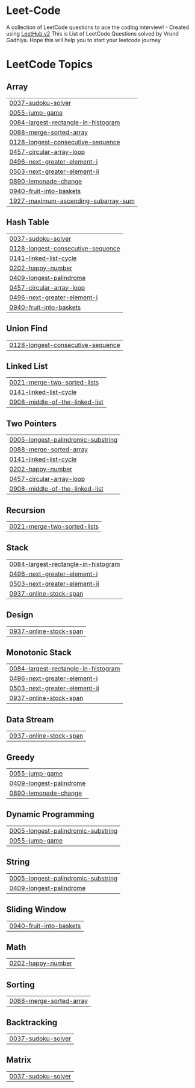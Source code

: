 # Leet-Code
A collection of LeetCode questions to ace the coding interview! - Created using [LeetHub v2](https://github.com/arunbhardwaj/LeetHub-2.0)
This is List of LeetCode Questions solved by Vrund Gadhiya. 
Hope this will help you to start your leetcode journey 
<!---LeetCode Topics Start-->
# LeetCode Topics
## Array
|  |
| ------- |
| [0037-sudoku-solver](https://github.com/GadhiyaVrund/Leet-Code/tree/master/0037-sudoku-solver) |
| [0055-jump-game](https://github.com/GadhiyaVrund/Leet-Code/tree/master/0055-jump-game) |
| [0084-largest-rectangle-in-histogram](https://github.com/GadhiyaVrund/Leet-Code/tree/master/0084-largest-rectangle-in-histogram) |
| [0088-merge-sorted-array](https://github.com/GadhiyaVrund/Leet-Code/tree/master/0088-merge-sorted-array) |
| [0128-longest-consecutive-sequence](https://github.com/GadhiyaVrund/Leet-Code/tree/master/0128-longest-consecutive-sequence) |
| [0457-circular-array-loop](https://github.com/GadhiyaVrund/Leet-Code/tree/master/0457-circular-array-loop) |
| [0496-next-greater-element-i](https://github.com/GadhiyaVrund/Leet-Code/tree/master/0496-next-greater-element-i) |
| [0503-next-greater-element-ii](https://github.com/GadhiyaVrund/Leet-Code/tree/master/0503-next-greater-element-ii) |
| [0890-lemonade-change](https://github.com/GadhiyaVrund/Leet-Code/tree/master/0890-lemonade-change) |
| [0940-fruit-into-baskets](https://github.com/GadhiyaVrund/Leet-Code/tree/master/0940-fruit-into-baskets) |
| [1927-maximum-ascending-subarray-sum](https://github.com/GadhiyaVrund/Leet-Code/tree/master/1927-maximum-ascending-subarray-sum) |
## Hash Table
|  |
| ------- |
| [0037-sudoku-solver](https://github.com/GadhiyaVrund/Leet-Code/tree/master/0037-sudoku-solver) |
| [0128-longest-consecutive-sequence](https://github.com/GadhiyaVrund/Leet-Code/tree/master/0128-longest-consecutive-sequence) |
| [0141-linked-list-cycle](https://github.com/GadhiyaVrund/Leet-Code/tree/master/0141-linked-list-cycle) |
| [0202-happy-number](https://github.com/GadhiyaVrund/Leet-Code/tree/master/0202-happy-number) |
| [0409-longest-palindrome](https://github.com/GadhiyaVrund/Leet-Code/tree/master/0409-longest-palindrome) |
| [0457-circular-array-loop](https://github.com/GadhiyaVrund/Leet-Code/tree/master/0457-circular-array-loop) |
| [0496-next-greater-element-i](https://github.com/GadhiyaVrund/Leet-Code/tree/master/0496-next-greater-element-i) |
| [0940-fruit-into-baskets](https://github.com/GadhiyaVrund/Leet-Code/tree/master/0940-fruit-into-baskets) |
## Union Find
|  |
| ------- |
| [0128-longest-consecutive-sequence](https://github.com/GadhiyaVrund/Leet-Code/tree/master/0128-longest-consecutive-sequence) |
## Linked List
|  |
| ------- |
| [0021-merge-two-sorted-lists](https://github.com/GadhiyaVrund/Leet-Code/tree/master/0021-merge-two-sorted-lists) |
| [0141-linked-list-cycle](https://github.com/GadhiyaVrund/Leet-Code/tree/master/0141-linked-list-cycle) |
| [0908-middle-of-the-linked-list](https://github.com/GadhiyaVrund/Leet-Code/tree/master/0908-middle-of-the-linked-list) |
## Two Pointers
|  |
| ------- |
| [0005-longest-palindromic-substring](https://github.com/GadhiyaVrund/Leet-Code/tree/master/0005-longest-palindromic-substring) |
| [0088-merge-sorted-array](https://github.com/GadhiyaVrund/Leet-Code/tree/master/0088-merge-sorted-array) |
| [0141-linked-list-cycle](https://github.com/GadhiyaVrund/Leet-Code/tree/master/0141-linked-list-cycle) |
| [0202-happy-number](https://github.com/GadhiyaVrund/Leet-Code/tree/master/0202-happy-number) |
| [0457-circular-array-loop](https://github.com/GadhiyaVrund/Leet-Code/tree/master/0457-circular-array-loop) |
| [0908-middle-of-the-linked-list](https://github.com/GadhiyaVrund/Leet-Code/tree/master/0908-middle-of-the-linked-list) |
## Recursion
|  |
| ------- |
| [0021-merge-two-sorted-lists](https://github.com/GadhiyaVrund/Leet-Code/tree/master/0021-merge-two-sorted-lists) |
## Stack
|  |
| ------- |
| [0084-largest-rectangle-in-histogram](https://github.com/GadhiyaVrund/Leet-Code/tree/master/0084-largest-rectangle-in-histogram) |
| [0496-next-greater-element-i](https://github.com/GadhiyaVrund/Leet-Code/tree/master/0496-next-greater-element-i) |
| [0503-next-greater-element-ii](https://github.com/GadhiyaVrund/Leet-Code/tree/master/0503-next-greater-element-ii) |
| [0937-online-stock-span](https://github.com/GadhiyaVrund/Leet-Code/tree/master/0937-online-stock-span) |
## Design
|  |
| ------- |
| [0937-online-stock-span](https://github.com/GadhiyaVrund/Leet-Code/tree/master/0937-online-stock-span) |
## Monotonic Stack
|  |
| ------- |
| [0084-largest-rectangle-in-histogram](https://github.com/GadhiyaVrund/Leet-Code/tree/master/0084-largest-rectangle-in-histogram) |
| [0496-next-greater-element-i](https://github.com/GadhiyaVrund/Leet-Code/tree/master/0496-next-greater-element-i) |
| [0503-next-greater-element-ii](https://github.com/GadhiyaVrund/Leet-Code/tree/master/0503-next-greater-element-ii) |
| [0937-online-stock-span](https://github.com/GadhiyaVrund/Leet-Code/tree/master/0937-online-stock-span) |
## Data Stream
|  |
| ------- |
| [0937-online-stock-span](https://github.com/GadhiyaVrund/Leet-Code/tree/master/0937-online-stock-span) |
## Greedy
|  |
| ------- |
| [0055-jump-game](https://github.com/GadhiyaVrund/Leet-Code/tree/master/0055-jump-game) |
| [0409-longest-palindrome](https://github.com/GadhiyaVrund/Leet-Code/tree/master/0409-longest-palindrome) |
| [0890-lemonade-change](https://github.com/GadhiyaVrund/Leet-Code/tree/master/0890-lemonade-change) |
## Dynamic Programming
|  |
| ------- |
| [0005-longest-palindromic-substring](https://github.com/GadhiyaVrund/Leet-Code/tree/master/0005-longest-palindromic-substring) |
| [0055-jump-game](https://github.com/GadhiyaVrund/Leet-Code/tree/master/0055-jump-game) |
## String
|  |
| ------- |
| [0005-longest-palindromic-substring](https://github.com/GadhiyaVrund/Leet-Code/tree/master/0005-longest-palindromic-substring) |
| [0409-longest-palindrome](https://github.com/GadhiyaVrund/Leet-Code/tree/master/0409-longest-palindrome) |
## Sliding Window
|  |
| ------- |
| [0940-fruit-into-baskets](https://github.com/GadhiyaVrund/Leet-Code/tree/master/0940-fruit-into-baskets) |
## Math
|  |
| ------- |
| [0202-happy-number](https://github.com/GadhiyaVrund/Leet-Code/tree/master/0202-happy-number) |
## Sorting
|  |
| ------- |
| [0088-merge-sorted-array](https://github.com/GadhiyaVrund/Leet-Code/tree/master/0088-merge-sorted-array) |
## Backtracking
|  |
| ------- |
| [0037-sudoku-solver](https://github.com/GadhiyaVrund/Leet-Code/tree/master/0037-sudoku-solver) |
## Matrix
|  |
| ------- |
| [0037-sudoku-solver](https://github.com/GadhiyaVrund/Leet-Code/tree/master/0037-sudoku-solver) |
<!---LeetCode Topics End-->
